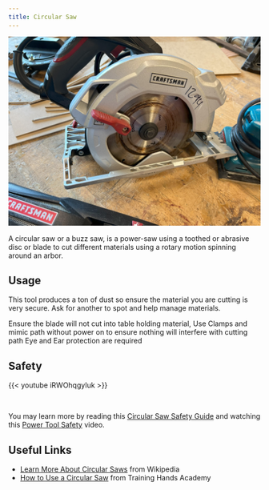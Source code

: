 ```yaml
---
title: Circular Saw
---
```


![Circular Saw](circular-saw.jpg)

A circular saw or a buzz saw, is a power-saw using a toothed or abrasive disc or blade to cut different materials using a rotary
motion spinning around an arbor.

## Usage

This tool produces a ton of dust so ensure the material you are cutting is very secure. Ask for another to spot and help manage materials.

Ensure the blade will not cut into table holding material,
Use Clamps and mimic path without power on to ensure nothing will interfere with cutting path
Eye and Ear protection are required

## Safety

{{< youtube iRWOhqgyIuk >}}

<br/>

You may learn more by reading this [Circular Saw Safety Guide](https://www.powertoolinstitute.com/pti-includes/pdfs/Tool-Specific-Files/Circular-Saw.pdf) and
watching this [Power Tool Safety](http://www.powertoolinstitute.com/pti-pages/videos/Power-Tool-Safety-Video-2018/index.html) video.

## Useful Links

* [Learn More About Circular Saws](https://en.wikipedia.org/wiki/Circular_saw) from Wikipedia
* [How to Use a Circular Saw](https://www.youtube.com/watch?v=bflTi41S6Og) from Training Hands Academy
